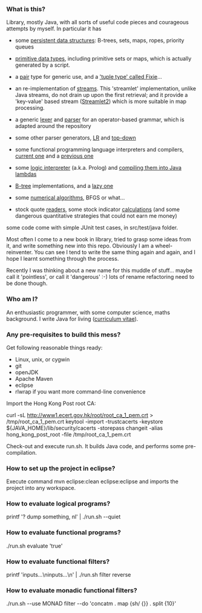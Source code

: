 ### What is this?

Library, mostly Java, with all sorts of useful code pieces and courageous attempts by myself. In particular it has

- some [persistent data structures](https://github.com/stupidsing/suite/tree/master/src/main/java/suite/persistent/): B-trees, sets, maps, ropes, priority queues

- [primitive data types](https://github.com/stupidsing/suite/tree/master/src/main/java/suite/primitive/), including primitive sets or maps, which is actually generated by a script.

- a [pair](https://github.com/stupidsing/suite/tree/master/src/main/java/suite/adt/pair/Pair.java) type for generic use, and a ['tuple type' called Fixie](https://github.com/stupidsing/suite/tree/master/src/main/java/suite/adt/pair/Fixie.java)...

- an re-implementation of [streams](https://github.com/stupidsing/suite/tree/master/src/main/java/suite/streamlet/Streamlet.java). This 'streamlet' implementation, unlike Java streams, do not drain up upon the first retrieval; and it provide a 'key-value' based stream ([Streamlet2](https://github.com/stupidsing/suite/tree/master/src/main/java/suite/streamlet/Streamlet2.java)) which is more suitable in map processing.

- a generic [lexer](https://github.com/stupidsing/suite/blob/master/src/main/java/suite/node/parser/Lexer.java) and [parser](https://github.com/stupidsing/suite/blob/master/src/main/java/suite/node/parser/IterativeParser.java) for an operator-based grammar, which is adapted around the repository

- some other parser generators, [LR](https://github.com/stupidsing/suite/tree/master/src/main/java/suite/ebnf/lr/) and [top-down](https://github.com/stupidsing/suite/tree/master/src/main/java/suite/ebnf/topdown/)

- some functional programming language interpreters and compilers, [current one](https://github.com/stupidsing/suite/tree/master/src/main/java/suite/fp/) and a [previous one](https://github.com/stupidsing/suite/tree/master/src/main/java/suite/funp/)

- some [logic interpreter](https://github.com/stupidsing/suite/tree/master/src/main/java/suite/lp/doer/) (a.k.a. Prolog) and [compiling them into Java lambdas](https://github.com/stupidsing/suite/blob/master/src/main/java/suite/lp/sewing/impl/SewingProverImpl.java)

- [B-tree](https://github.com/stupidsing/suite/blob/master/src/main/java/suite/btree/) implementations, and a [lazy one](https://github.com/stupidsing/suite/blob/master/src/main/java/suite/persistent/LazyPbTree.java)

- some [numerical algorithms](https://github.com/stupidsing/suite/tree/master/src/main/java/suite/math/linalg/), BFGS or what...

- stock quote [readers](https://github.com/stupidsing/suite/tree/master/src/main/java/suite/trade/data/), some stock indicator [calculations](https://github.com/stupidsing/suite/tree/master/src/main/java/suite/trade/analysis/) (and some dangerous quantitative strategies that could not earn me money)

some code come with simple JUnit test cases, in src/test/java folder.

Most often I come to a new book in library, tried to grasp some ideas from it, and write something new into this repo. Obviously I am a wheel-reinventer. You can see I tend to write the same thing again and again, and I hope I learnt something through the process.

Recently I was thinking about a new name for this muddle of stuff... maybe call it 'pointless', or call it 'dangerous' :-) lots of rename refactoring need to be done though.


### Who am I?

An enthusiastic programmer, with some computer science, maths background. I write Java for living ([curriculum vitae](https://rawgit.com/stupidsing/pieces/master/resume.html)).


### Any pre-requisites to build this mess?

Get following reasonable things ready:
- Linux, unix, or cygwin
- git
- openJDK
- Apache Maven
- eclipse
- rlwrap if you want more command-line convenience

Import the Hong Kong Post root CA:

curl -sL http://www1.ecert.gov.hk/root/root_ca_1_pem.crt > /tmp/root_ca_1_pem.crt
keytool -import -trustcacerts -keystore ${JAVA_HOME}/lib/security/cacerts -storepass changeit -alias hong_kong_post_root -file /tmp/root_ca_1_pem.crt

Check-out and execute run.sh. It builds Java code, and performs some pre-compilation.


### How to set up the project in eclipse?

Execute command
mvn eclipse:clean eclipse:eclipse
and imports the project into any workspace.


### How to evaluate logical programs?

printf '? dump something, nl' | ./run.sh --quiet


### How to evaluate functional programs?

./run.sh evaluate 'true'


### How to evaluate functional filters?

printf 'inputs...\ninputs...\n' | ./run.sh filter reverse


### How to evaluate monadic functional filters?

./run.sh --use MONAD filter --do 'concatm . map {sh/ {}} . split {10}'
